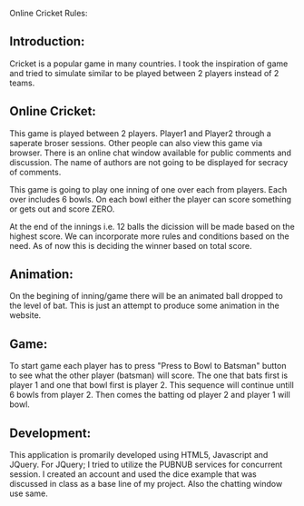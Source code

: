 Online Cricket Rules:

Introduction:
-------------
Cricket is a popular game in many countries. I took the inspiration of game and tried to simulate similar to be played between 2 players instead of 2 teams.

Online Cricket:
---------------
This game is played between 2 players. Player1 and Player2 through a saperate broser sessions. Other people can also view this game via browser. There is an online chat window available for public comments and discussion. The name of authors are not going to be displayed for secracy of comments.

This game is going to play one inning of one over each from players. Each over includes 6 bowls.
On each bowl either the player can score something or gets out and score ZERO.

At the end of the innings i.e. 12 balls the dicission will be made based on the highest score. We can incorporate more rules and conditions based on the need. As of now this is deciding the winner based on total score.

Animation:
-----------
On the begining of inning/game there will be an animated ball dropped to the level of bat. This is just an attempt to produce some animation in the website.

Game:
----
To start game each player has to press "Press to Bowl to Batsman" button to see what the other player (batsman) will score. The one that bats first is player 1 and one that bowl first is player 2. This sequence will continue untill 6 bowls from player 2. Then comes the batting od player 2 and player 1 will bowl. 

Development:
------------
This application is promarily developed using HTML5, Javascript and JQuery. For JQuery; I tried to utilize the PUBNUB services for concurrent session. I created an account and used the dice example that was discussed in class as a base line of my project. Also the chatting window use same.